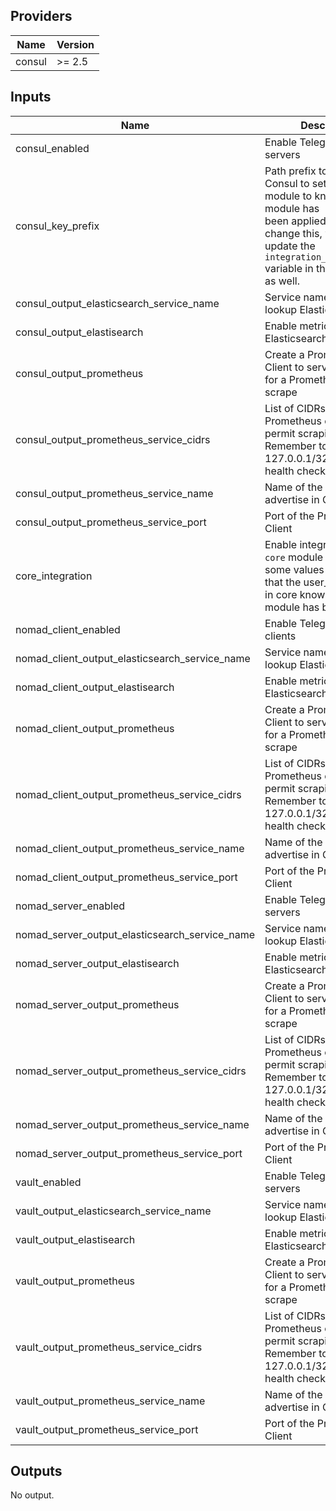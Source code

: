 ## Providers

| Name | Version |
|------|---------|
| consul | >= 2.5 |

## Inputs

| Name | Description | Type | Default | Required |
|------|-------------|------|---------|:-----:|
| consul\_enabled | Enable Telegraf for Consul servers | `bool` | `true` | no |
| consul\_key\_prefix | Path prefix to the key in Consul to set for the `core` module to know that this module has<br>        been applied. If you change this, you have to update the<br>        `integration_consul_prefix` variable in the core module as well. | `string` | `"terraform/"` | no |
| consul\_output\_elasticsearch\_service\_name | Service name in Consul to lookup Elasticsearch URLs | `string` | `"elasticsearch"` | no |
| consul\_output\_elastisearch | Enable metrics output to Elasticsearch | `bool` | `false` | no |
| consul\_output\_prometheus | Create a Prometheus Client to serve the metrics for a Prometheus server to scrape | `bool` | `false` | no |
| consul\_output\_prometheus\_service\_cidrs | List of CIDRs that the Prometheus client will permit scraping. Remember to allow 127.0.0.1/32 for Consul health checks. | `list(string)` | <pre>[<br>  "0.0.0.0/0"<br>]<br></pre> | no |
| consul\_output\_prometheus\_service\_name | Name of the service to advertise in Consul | `string` | `"prometheus-client"` | no |
| consul\_output\_prometheus\_service\_port | Port of the Prometheus Client | `number` | `9273` | no |
| core\_integration | Enable integration with the `core` module by setting some values in Consul so<br>        that the user\_data scripts in core know that this module has been applied | `bool` | `true` | no |
| nomad\_client\_enabled | Enable Telegraf for Nomad clients | `bool` | `true` | no |
| nomad\_client\_output\_elasticsearch\_service\_name | Service name in Consul to lookup Elasticsearch URLs | `string` | `"elasticsearch"` | no |
| nomad\_client\_output\_elastisearch | Enable metrics output to Elasticsearch | `bool` | `false` | no |
| nomad\_client\_output\_prometheus | Create a Prometheus Client to serve the metrics for a Prometheus server to scrape | `bool` | `false` | no |
| nomad\_client\_output\_prometheus\_service\_cidrs | List of CIDRs that the Prometheus client will permit scraping. Remember to allow 127.0.0.1/32 for Consul health checks. | `list(string)` | <pre>[<br>  "0.0.0.0/0"<br>]<br></pre> | no |
| nomad\_client\_output\_prometheus\_service\_name | Name of the service to advertise in Consul | `string` | `"prometheus-client"` | no |
| nomad\_client\_output\_prometheus\_service\_port | Port of the Prometheus Client | `number` | `9273` | no |
| nomad\_server\_enabled | Enable Telegraf for Nomad servers | `bool` | `true` | no |
| nomad\_server\_output\_elasticsearch\_service\_name | Service name in Consul to lookup Elasticsearch URLs | `string` | `"elasticsearch"` | no |
| nomad\_server\_output\_elastisearch | Enable metrics output to Elasticsearch | `bool` | `false` | no |
| nomad\_server\_output\_prometheus | Create a Prometheus Client to serve the metrics for a Prometheus server to scrape | `bool` | `false` | no |
| nomad\_server\_output\_prometheus\_service\_cidrs | List of CIDRs that the Prometheus client will permit scraping. Remember to allow 127.0.0.1/32 for Consul health checks. | `list(string)` | <pre>[<br>  "0.0.0.0/0"<br>]<br></pre> | no |
| nomad\_server\_output\_prometheus\_service\_name | Name of the service to advertise in Consul | `string` | `"prometheus-client"` | no |
| nomad\_server\_output\_prometheus\_service\_port | Port of the Prometheus Client | `number` | `9273` | no |
| vault\_enabled | Enable Telegraf for Vault servers | `bool` | `true` | no |
| vault\_output\_elasticsearch\_service\_name | Service name in Consul to lookup Elasticsearch URLs | `string` | `"elasticsearch"` | no |
| vault\_output\_elastisearch | Enable metrics output to Elasticsearch | `bool` | `false` | no |
| vault\_output\_prometheus | Create a Prometheus Client to serve the metrics for a Prometheus server to scrape | `bool` | `false` | no |
| vault\_output\_prometheus\_service\_cidrs | List of CIDRs that the Prometheus client will permit scraping. Remember to allow 127.0.0.1/32 for Consul health checks. | `list(string)` | <pre>[<br>  "0.0.0.0/0"<br>]<br></pre> | no |
| vault\_output\_prometheus\_service\_name | Name of the service to advertise in Consul | `string` | `"prometheus-client"` | no |
| vault\_output\_prometheus\_service\_port | Port of the Prometheus Client | `number` | `9273` | no |

## Outputs

No output.

